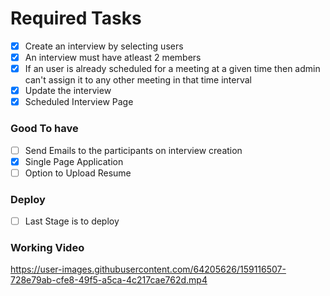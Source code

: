 # Required Tasks

- [x] Create an interview by selecting users
- [x] An interview must have atleast 2 members
- [x] If an user is already scheduled for a meeting at a given time then admin can't assign it to any other meeting in that time interval
- [x] Update the interview
- [x] Scheduled Interview Page

### Good To have

- [ ] Send Emails to the participants on interview creation
- [x] Single Page Application
- [ ] Option to Upload Resume

### Deploy

- [ ] Last Stage is to deploy

<!-- ### Additional Features

- [ ] Add a create user feature -->

### Working Video


https://user-images.githubusercontent.com/64205626/159116507-728e79ab-cfe8-49f5-a5ca-4c217cae762d.mp4


